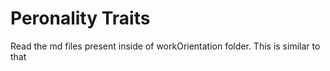 # Peronality Traits

Read the md files present inside of  workOrientation folder. This is similar to that